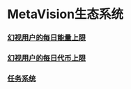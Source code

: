 # MetaVision生态系统

### [幻视用户的每日能量上限](huan-shi-yong-hu-de-mei-ri-neng-liang-shang-xian.md)

### [幻视用户的每日代币上限](huan-shi-yong-hu-de-mei-ri-dai-bi-shang-xian.md)

### [任务系统](ren-wu-xi-tong.md)
